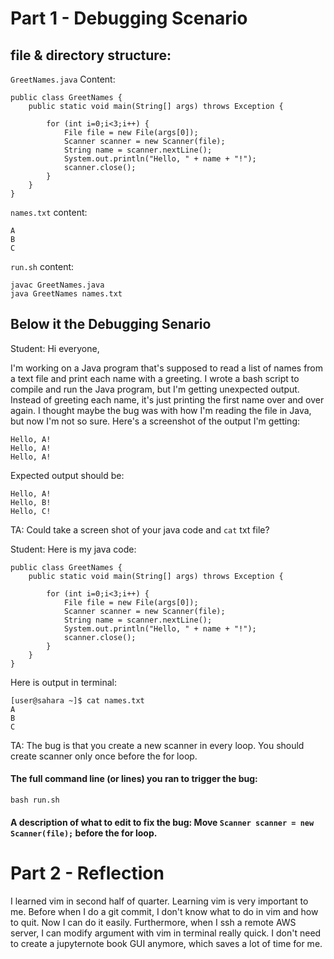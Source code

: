 # Part 1 - Debugging Scenario

## file & directory structure:

`GreetNames.java` Content:
```
public class GreetNames {
    public static void main(String[] args) throws Exception {
        
        for (int i=0;i<3;i++) {
            File file = new File(args[0]);
            Scanner scanner = new Scanner(file);
            String name = scanner.nextLine();
            System.out.println("Hello, " + name + "!");
            scanner.close();
        }
    }
}
```

`names.txt` content:
```
A
B
C
```

`run.sh` content:
```
javac GreetNames.java
java GreetNames names.txt 
```

## Below it the Debugging Senario

Student: Hi everyone,

I'm working on a Java program that's supposed to read a list of names from a text file and print each name with a greeting. I wrote a bash script to compile and run the Java program, but I'm getting unexpected output. Instead of greeting each name, it's just printing the first name over and over again. I thought maybe the bug was with how I'm reading the file in Java, but now I'm not so sure. Here's a screenshot of the output I'm getting:
```
Hello, A!
Hello, A!
Hello, A!
```
Expected output should be:
```
Hello, A!
Hello, B!
Hello, C!
```

TA: Could take a screen shot of your java code and `cat` txt file?

Student:
Here is my java code:
```
public class GreetNames {
    public static void main(String[] args) throws Exception {
        
        for (int i=0;i<3;i++) {
            File file = new File(args[0]);
            Scanner scanner = new Scanner(file);
            String name = scanner.nextLine();
            System.out.println("Hello, " + name + "!");
            scanner.close();
        }
    }
}
```
Here is output in terminal:
```
[user@sahara ~]$ cat names.txt
A
B
C
```

TA: The bug is that you create a new scanner in every loop. You should create scanner only once before the for loop.

#### The full command line (or lines) you ran to trigger the bug:

`bash run.sh`

#### A description of what to edit to fix the bug: Move `Scanner scanner = new Scanner(file);` before the for loop.


# Part 2 - Reflection

I learned vim in second half of quarter. Learning vim is very important to me. Before when I do a git commit, I don't know what to do in vim and how to quit. Now I can do it easily. Furthermore, when I ssh a remote AWS server, I can modify argument with vim in terminal really quick. I don't need to create a jupyternote book GUI anymore, which saves a lot of time for me.
